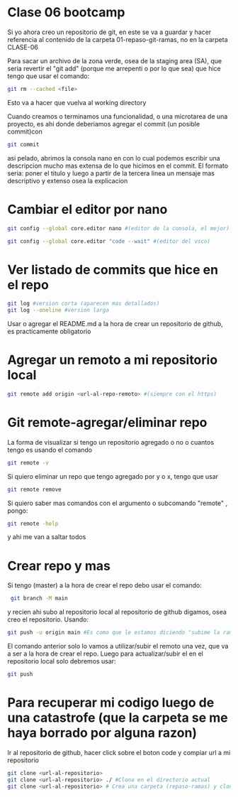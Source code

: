 # Clase 06 bootcamp

Si yo ahora creo un repositorio de git, en este se va a guardar y hacer referencia al contenido de la carpeta 01-repaso-git-ramas, no en la carpeta CLASE-06

Para sacar un archivo de la zona verde, osea de la staging area (SA), que seria revertir el "git add" (porque me arrepenti o por lo que sea) que hice tengo que usar el comando:

``` sh
git rm --cached <file>
```

Esto va a hacer que vuelva al working directory

Cuando creamos o terminamos una funcionalidad, o una microtarea de una proyecto, es ahi donde deberiamos agregar el commit (un posible commit)con

```sh
git commit 
```

asi pelado, abrimos la consola nano en con lo cual podemos escribir una descripcion mucho mas extensa de lo que hicimos en el commit. El formato seria: poner el titulo y luego a partir de la tercera linea un mensaje mas descriptivo y extenso osea la explicacion

# Cambiar el editor por nano

```sh
git config --global core.editor nano #(editor de la consola, el mejor)
```

```sh
git config --global core.editor "code --wait" #(editor del vsco)
```

# Ver listado de commits que hice en el repo 

```sh
git log #version corta (aparecen mas detallados)
git log --oneline #version larga
```

Usar o agregar el README.md a la hora de crear un repositorio de github, es practicamente obligatorio 

# Agregar un remoto a mi repositorio local

```sh
git remote add origin <url-al-repo-remoto> #(siempre con el https)
```

# Git remote-agregar/eliminar repo
La forma de visualizar si tengo un repositorio agregado o no o 
cuantos tengo es usando el comando 

```sh
git remote -v
```

Si quiero eliminar un repo que tengo agregado por y o x, tengo que usar 

```sh
git remote remove
```

Si quiero saber mas comandos con el argumento o subcomando "remote" , pongo:

```sh
git remote -help 
```
y ahi me van a saltar todos

# Crear repo y mas 
Si tengo (master) a la hora de crear el repo debo usar el comando:

```sh
 git branch -M main 
 ```

 y recien ahi subo al repositorio local al repositorio de github digamos, osea creo el repositorio. Usando:

```sh
git push -u origin main #Es como que le estamos diciendo "subime la rama local main a la rama remota osea al origin, y el origin es toda la url que guardamos cuando creamos el remoto. main = rama local; origin = rama remota"
``` 

El comando anterior solo lo vamos a utilizar/subir el remoto una vez, que va a ser a la hora de crear el repo. Luego para actualizar/subir el en el repositorio local solo debremos usar:

```sh
git push 
```

# Para recuperar mi codigo luego de una catastrofe (que la carpeta se me haya borrado por alguna razon)
Ir al repositorio de github, hacer click sobre el boton code y compiar url a mi repositorio

```sh
git clone <url-al-repositorio>
git clone <url-al-repositorio> ./ #Clona en el directorio actual
git clone <url-al-repositorio> # Crea una carpeta (repaso-ramas) y clona el repositorio remoto al local
```
